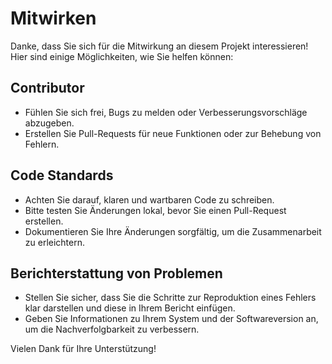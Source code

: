 # Mitwirken

Danke, dass Sie sich für die Mitwirkung an diesem Projekt interessieren! Hier sind einige Möglichkeiten, wie Sie helfen können:

## Contributor
- Fühlen Sie sich frei, Bugs zu melden oder Verbesserungsvorschläge abzugeben.
- Erstellen Sie Pull-Requests für neue Funktionen oder zur Behebung von Fehlern.

## Code Standards
- Achten Sie darauf, klaren und wartbaren Code zu schreiben.
- Bitte testen Sie Änderungen lokal, bevor Sie einen Pull-Request erstellen.
- Dokumentieren Sie Ihre Änderungen sorgfältig, um die Zusammenarbeit zu erleichtern.

## Berichterstattung von Problemen
- Stellen Sie sicher, dass Sie die Schritte zur Reproduktion eines Fehlers klar darstellen und diese in Ihrem Bericht einfügen.
- Geben Sie Informationen zu Ihrem System und der Softwareversion an, um die Nachverfolgbarkeit zu verbessern.

Vielen Dank für Ihre Unterstützung!